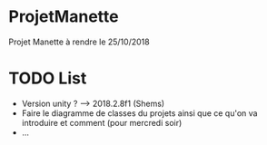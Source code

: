 # ProjetManette
Projet Manette à rendre le 25/10/2018


# TODO List
- Version unity ? --> 2018.2.8f1 (Shems)
- Faire le diagramme de classes du projets ainsi que ce qu'on va introduire et comment (pour mercredi soir)
- ...
